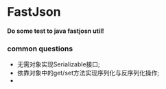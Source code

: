 # FastJson

**Do some test to java fastjosn util!**

### common questions

- 无需对象实现Serializable接口;
- 依靠对象中的get/set方法实现序列化与反序列化操作;
- 

